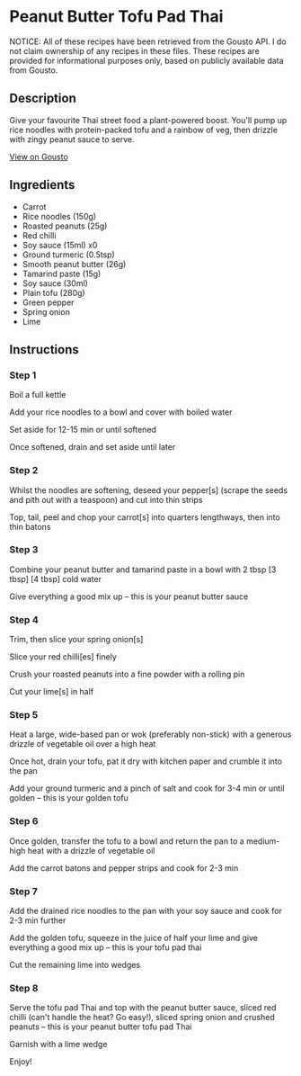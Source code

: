 # Peanut Butter Tofu Pad Thai

NOTICE: All of these recipes have been retrieved from the Gousto API. I do not claim ownership of any recipes in these files. These recipes are provided for informational purposes only, based on publicly available data from Gousto.

## Description

Give your favourite Thai street food a plant-powered boost. You'll pump up rice noodles with protein-packed tofu and a rainbow of veg, then drizzle with zingy peanut sauce to serve.

[View on Gousto](https://www.gousto.co.uk/recipes/cookbook/plant-based-peanut-butter-tofu-pad-thai)

## Ingredients

- Carrot
- Rice noodles (150g)
- Roasted peanuts (25g)
- Red chilli
- Soy sauce (15ml) x0
- Ground turmeric (0.5tsp)
- Smooth peanut butter (26g)
- Tamarind paste (15g)
- Soy sauce (30ml)
- Plain tofu (280g)
- Green pepper
- Spring onion
- Lime

## Instructions


### Step 1

Boil a full kettle

Add your rice noodles to a bowl and cover with boiled water

Set aside for 12-15 min or until softened

Once softened, drain and set aside until later


### Step 2

Whilst the noodles are softening, deseed your pepper[s] (scrape the seeds and pith out with a teaspoon) and cut into thin strips

Top, tail, peel and chop your carrot[s] into quarters lengthways, then into thin batons


### Step 3

Combine your peanut butter and tamarind paste in a bowl with 2 tbsp <span class="text-purple">[3 tbsp]</span> <span class="text-danger">[4 tbsp] </span>cold water

Give everything a good mix up – this is your peanut butter sauce


### Step 4

Trim, then slice your spring onion[s]

Slice your red chilli[es] finely

Crush your roasted peanuts into a fine powder with a rolling pin

Cut your lime[s] in half


### Step 5

Heat a large, wide-based pan or wok (preferably non-stick) with a generous drizzle of vegetable oil over a high heat

Once hot, drain your tofu, pat it dry with kitchen paper and crumble it into the pan

Add your ground turmeric and a pinch of salt and cook for 3-4 min or until golden – this is your golden tofu


### Step 6

Once golden, transfer the tofu to a bowl and return the pan to a medium-high heat with a drizzle of vegetable oil

Add the carrot batons and pepper strips and cook for 2-3 min


### Step 7

Add the drained rice noodles to the pan with your soy sauce and cook for 2-3 min further

Add the golden tofu, squeeze in the juice of half your lime and give everything a good mix up – this is your tofu pad thai

Cut the remaining lime into wedges

### Step 8

Serve the tofu pad Thai and top with the peanut butter sauce, sliced red chilli (can't handle the heat? Go easy!), sliced spring onion and crushed peanuts – this is your peanut butter tofu pad Thai

Garnish with a lime wedge

Enjoy!

